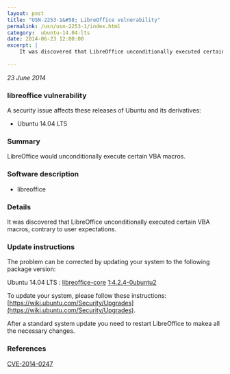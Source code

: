 ```yaml
---
layout: post
title: "USN-2253-1&#58; LibreOffice vulnerability"
permalink: /usn/usn-2253-1/index.html
category:  ubuntu-14.04-lts
date: 2014-06-23 12:00:00
excerpt: |
    It was discovered that LibreOffice unconditionally executed certain VBA macros, contrary to user expectations. 
    
--- 
```

 
 

*23 June 2014*

### libreoffice vulnerability

A security issue affects these releases of Ubuntu and its derivatives:

* Ubuntu 14.04 LTS

### Summary

LibreOffice would unconditionally execute certain VBA macros. 

### Software description

* libreoffice 

### Details

It was discovered that LibreOffice unconditionally executed certain VBA macros, contrary to user expectations. 

### Update instructions

The problem can be corrected by updating your system to the following package version:

Ubuntu 14.04 LTS
 : [libreoffice-core](https://launchpad.net/ubuntu/+source/libreoffice) <span> [1:4.2.4-0ubuntu2](https://launchpad.net/ubuntu/+source/libreoffice/1:4.2.4-0ubuntu2) </span> 

To update your system, please follow these instructions: [https://wiki.ubuntu.com/Security/Upgrades](https://wiki.ubuntu.com/Security/Upgrades).

After a standard system update you need to restart LibreOffice to makea all the necessary changes. 

### References

 
 [CVE-2014-0247](http://people.ubuntu.com/~ubuntu-security/cve/CVE-2014-0247)
 

